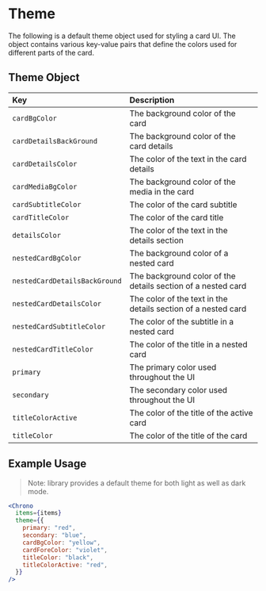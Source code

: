 # Theme

The following is a default theme object used for styling a card UI. The object contains various key-value pairs that define the colors used for different parts of the card.

## Theme Object

| Key                           | Description                                                   |
| :---------------------------- | :------------------------------------------------------------ |
| `cardBgColor`                 | The background color of the card                              |
| `cardDetailsBackGround`       | The background color of the card details                      |
| `cardDetailsColor`            | The color of the text in the card details                     |
| `cardMediaBgColor`            | The background color of the media in the card                 |
| `cardSubtitleColor`           | The color of the card subtitle                                |
| `cardTitleColor`              | The color of the card title                                   |
| `detailsColor`                | The color of the text in the details section                  |
| `nestedCardBgColor`           | The background color of a nested card                         |
| `nestedCardDetailsBackGround` | The background color of the details section of a nested card  |
| `nestedCardDetailsColor`      | The color of the text in the details section of a nested card |
| `nestedCardSubtitleColor`     | The color of the subtitle in a nested card                    |
| `nestedCardTitleColor`        | The color of the title in a nested card                       |
| `primary`                     | The primary color used throughout the UI                      |
| `secondary`                   | The secondary color used throughout the UI                    |
| `titleColorActive`            | The color of the title of the active card                     |
| `titleColor`                  | The color of the title of the card                            |

## Example Usage

> Note: library provides a default theme for both light as well as dark mode.

```jsx
<Chrono
  items={items}
  theme={{
    primary: "red",
    secondary: "blue",
    cardBgColor: "yellow",
    cardForeColor: "violet",
    titleColor: "black",
    titleColorActive: "red",
  }}
/>
```
